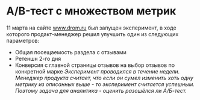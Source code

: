 # A/B-тест с множеством метрик
11 марта на сайте www.drom.ru был запущен эксперимент, в ходе которого продакт-менеджер решил улучшить один из следующих параметров: 
  + Общая посещаемость раздела с отзывами
  + Ретеншн 2-го дня 
  + Конверсия с главной страницы отзывов на выбор отзывов по конкретной марке
*Эксперимент проводился в течение недели. Менеджер продукта считает, что если он сумел изменить хоть одну метрику из описанных выше - то эксперимент считается успешным. Поэтому задача для аналитика - оценить разошёлся ли А/Б-тест.*
